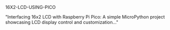 16X2-LCD-USING-PICO

"Interfacing 16x2 LCD with Raspberry Pi Pico: A simple MicroPython project showcasing LCD display control and customization..."

